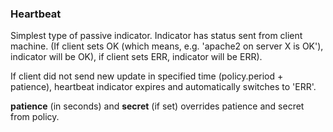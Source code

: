 ### Heartbeat
Simplest type of passive indicator. Indicator has status sent from client machine. (If client sets OK (which means, e.g. 'apache2 on server X is OK'), indicator will be OK), if client sets ERR, indicator will be ERR). 

If client did not send new update in specified time (policy.period + patience), heartbeat indicator expires and automatically switches to 'ERR'.

**patience** (in seconds) and **secret** (if set) overrides patience and secret from policy.
